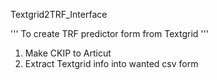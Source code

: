 Textgrid2TRF_Interface

'''
To create TRF predictor form from Textgrid
'''
1. Make CKIP to Articut
2. Extract Textgrid info into wanted csv form